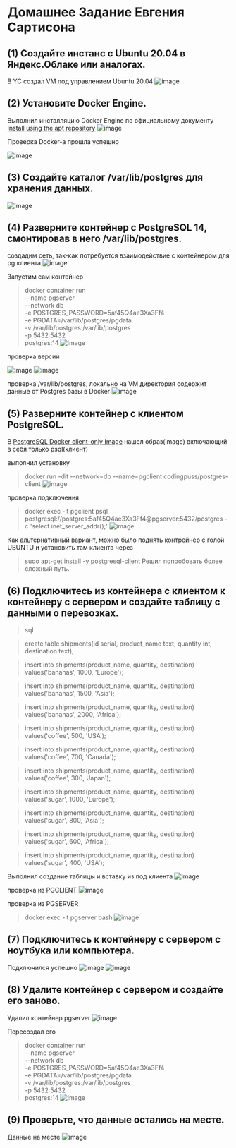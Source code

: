 # Домашнее Задание Евгения Сартисона #



## (1) Создайте инстанс с Ubuntu 20.04 в Яндекс.Облаке или аналогах. ##
В YC создал VM под управлением Ubuntu 20.04
![image](https://github.com/user-attachments/assets/e85a0ef2-c775-46fc-8922-1e1f72fefe61)


## (2) Установите Docker Engine. ##
Выполнил инсталляцию Docker Engine по официальному документу [Install using the apt repository](https://docs.docker.com/engine/install/ubuntu/)
![image](https://github.com/user-attachments/assets/23e4edf9-764e-4a77-84cb-e7c8c5b94747)

Проверка Docker-а прошла успешно

![image](https://github.com/user-attachments/assets/4f512a63-3628-490c-8ae5-9215f493093b)



## (3) Создайте каталог /var/lib/postgres для хранения данных. ##
![image](https://github.com/user-attachments/assets/27d4c310-ce5c-4917-a989-76756838a9ae)



## (4) Разверните контейнер с PostgreSQL 14, смонтировав в него /var/lib/postgres. ##

создадим сеть, так-как потребуется взаимодействие с контейнером для pg клиента
![image](https://github.com/user-attachments/assets/a5155ca2-6266-4640-92f7-9de98d5cb7cd)

Запустим сам контейнер
>docker container run \
>--name pgserver \
>--network db \
>-e POSTGRES_PASSWORD=5af45Q4ae3Xa3Ff4 \
>-e PGDATA=/var/lib/postgres/pgdata \
>-v /var/lib/postgres:/var/lib/postgres \
>-p 5432:5432  \
>postgres:14
![image](https://github.com/user-attachments/assets/85d54ce9-9f7a-43de-9a62-5a053100ed03)


проверка версии

![image](https://github.com/user-attachments/assets/bcddf793-f9ac-4104-b08e-96066efafdf0)
![image](https://github.com/user-attachments/assets/d38a39c5-d706-4a4c-822b-2f6bfb10e264)

проверка /var/lib/postgres, локально на VM директория содержит данные от Postgres базы в Docker
![image](https://github.com/user-attachments/assets/b746756b-6fb8-439f-8b98-495941cf6acf)




## (5) Разверните контейнер с клиентом PostgreSQL. ##
В [PostgreSQL Docker client-only Image](https://datmt.com/backend/quering-postgresql-with-docker/) нашел образ(image) включающий в себя только psql(клиент)

выполнил установку
>docker run -dit --network=db --name=pgclient codingpuss/postgres-client
![image](https://github.com/user-attachments/assets/88c022fa-683c-4d61-96e9-6babd5fad9a2)

проверка подключения
>docker exec -it pgclient psql postgresql://postgres:5af45Q4ae3Xa3Ff4@pgserver:5432/postgres -c 'select inet_server_addr();'
![image](https://github.com/user-attachments/assets/ce6bb8d6-0bdd-406c-b214-3f489a0ae021)

Как альтернативный вариант, можно было поднять контрейнер с голой UBUNTU и установить там клиента через
>sudo apt-get install -y postgresql-client
Решил попробовать более сложный путь. 


## (6) Подключитесь из контейнера с клиентом к контейнеру с сервером и создайте таблицу с данными о перевозках. ##

  >sql

  >create table shipments(id serial, product_name text, quantity int, destination text);
   
   >insert into shipments(product_name, quantity, destination) values('bananas', 1000, 'Europe');
 
   >insert into shipments(product_name, quantity, destination) values('bananas', 1500, 'Asia');
   
   >insert into shipments(product_name, quantity, destination) values('bananas', 2000, 'Africa');

   >insert into shipments(product_name, quantity, destination) values('coffee', 500, 'USA');
   
   >insert into shipments(product_name, quantity, destination) values('coffee', 700, 'Canada');
   
   >insert into shipments(product_name, quantity, destination) values('coffee', 300, 'Japan');
   
   >insert into shipments(product_name, quantity, destination) values('sugar', 1000, 'Europe');
   
   >insert into shipments(product_name, quantity, destination) values('sugar', 800, 'Asia');
   
   >insert into shipments(product_name, quantity, destination) values('sugar', 600, 'Africa');
   
   >insert into shipments(product_name, quantity, destination) values('sugar', 400, 'USA');

Выполнил создание таблицы и вставку из под клиента
![image](https://github.com/user-attachments/assets/55cbcb64-0d03-495b-82ed-a09d52a50381)

проверка из PGCLIENT
![image](https://github.com/user-attachments/assets/8a10f20f-1a16-488d-89df-5b1eb6f8e985)


проверка из PGSERVER
>docker exec -it pgserver bash
![image](https://github.com/user-attachments/assets/1f89a306-e715-4566-b84a-c26e1c2b7f27)

   
## (7) Подключитесь к контейнеру с сервером с ноутбука или компьютера. ##
Подключился успешно
![image](https://github.com/user-attachments/assets/0938f8a0-809f-4c38-9382-a72313a9eadf)
![image](https://github.com/user-attachments/assets/4321c004-3b77-45c9-9ee6-6cd7b07d7e70)


## (8) Удалите контейнер с сервером и создайте его заново. ##
Удалил контейнер pgserver
![image](https://github.com/user-attachments/assets/b731f7af-d344-4bfd-b3ee-9f3e59aaccb6)

Пересоздал его
>docker container run \
>--name pgserver \
>--network db \
>-e POSTGRES_PASSWORD=5af45Q4ae3Xa3Ff4 \
>-e PGDATA=/var/lib/postgres/pgdata \
>-v /var/lib/postgres:/var/lib/postgres \
>-p 5432:5432  \
>postgres:14
![image](https://github.com/user-attachments/assets/135055d0-968c-418a-9b9e-6d7b32f7f790)


## (9) Проверьте, что данные остались на месте. ##
Данные на месте
![image](https://github.com/user-attachments/assets/40414785-c68c-450d-8e09-c78b1a3be61b)

